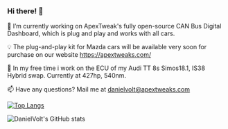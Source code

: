 ### Hi there! 👋

💬 I’m currently working on ApexTweak's fully open-source CAN Bus Digital Dashboard, which is plug and play and works with all cars.

💡 The plug-and-play kit for Mazda cars will be available very soon for purchase on our website https://apextweaks.com/

🚗 In my free time i work on the ECU of my Audi TT 8s Simos18.1, IS38 Hybrid swap. Currently at 427hp, 540nm.

📫 Have any questions? Mail me at danielvolt@apextweaks.com

[![Top Langs](https://github-readme-stats.vercel.app/api/top-langs/?username=DanielVolt&langs_count=6&hide=html,makefile,logos,css&layout=compact)](https://github.com/DanielVolt/)

![DanielVolt's GitHub stats](https://github-readme-stats.vercel.app/api?username=DanielVolt&show_icons=true&count_private=true)
<!--
**DanielVolt/danielvolt** is a ✨ _special_ ✨ repository because its `README.md` (this file) appears on your GitHub profile.

Here are some ideas to get you started:

- 🔭 I’m currently working on ...
- 🌱 I’m currently learning ...
- 👯 I’m looking to collaborate on ...
- 🤔 I’m looking for help with ...
- 💬 Ask me about ...
- 📫 How to reach me: ...
- 😄 Pronouns: ...
- ⚡ Fun fact: ...
-->
